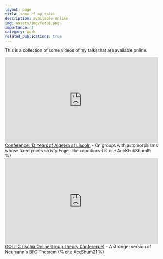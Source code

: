 ```yaml
---
layout: page
title: some of my talks
description: available online
img: assets/img/foto1.png
importance: 1
category: work
related_publications: true
---
```


This is a collection of some videos of my talks that are available online. <i class="fa-solid fa-file-video">‌</i>

<div style="max-width:1024px">
  <div style="position:relative;height:0;padding-bottom:56.25%">
      <iframe width="560" height="315" src="https://www.youtube.com/embed/xf-S35NIJz0?si=_37A2e3bZ6ZejJpz" title="YouTube video player" style="position:absolute;left:0;top:0;width:100%;height:100%" frameborder="0" scrolling="no" allowfullscreen>
      </iframe>
  </div>
</div>
<div class="caption">
    <a href="https://ysantosrego.github.io/files/EK-Algebra10/index.html">Conference: 10 Years of Algebra at Lincoln</a> - On groups with automorphisms whose fixed points satisfy Engel-like conditions {% cite AccKhukShum19 %}
</div>

<div style="max-width:1024px">
    <div style="position:relative;height:0;padding-bottom:56.25%">
      <iframe width="560" height="315" src="https://www.youtube.com/embed/pa_FGC5upQU?si=pKnKAHisrYZfZSoF" title="YouTube video player" style="position:absolute;left:0;top:0;width:100%;height:100%" frameborder="0" scrolling="no" allowfullscreen>
      </iframe>
   </div>
</div>
<div class="caption">
    <a href="https://sites.google.com/unisa.it/e-igt2020/home?authuser=0">GOThIC (Ischia Online Group Theory Conference)</a> - A stronger version of Neumann's BFC Theorem {% cite AccShum21 %}
</div>



